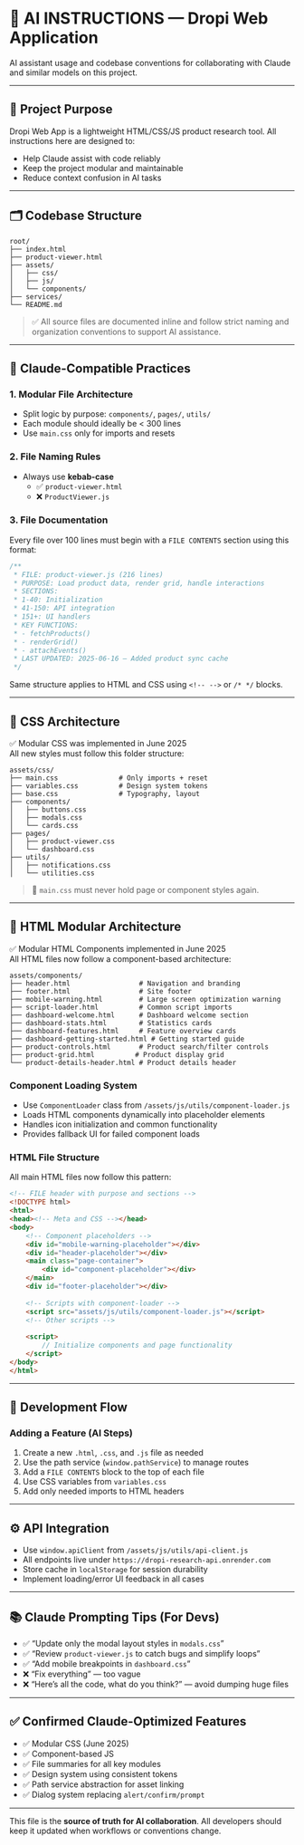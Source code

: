 # 🤖 AI INSTRUCTIONS — Dropi Web Application

AI assistant usage and codebase conventions for collaborating with Claude and similar models on this project.

---

## 🎯 Project Purpose

Dropi Web App is a lightweight HTML/CSS/JS product research tool. All instructions here are designed to:
- Help Claude assist with code reliably
- Keep the project modular and maintainable
- Reduce context confusion in AI tasks

---

## 🗂️ Codebase Structure

```plaintext
root/
├── index.html
├── product-viewer.html
├── assets/
│   ├── css/
│   ├── js/
│   └── components/
├── services/
└── README.md
```

> ✅ All source files are documented inline and follow strict naming and organization conventions to support AI assistance.

---

## 🧠 Claude-Compatible Practices

### 1. Modular File Architecture
- Split logic by purpose: `components/`, `pages/`, `utils/`
- Each module should ideally be < 300 lines
- Use `main.css` only for imports and resets

### 2. File Naming Rules
- Always use **kebab-case**
  - ✅ `product-viewer.html`
  - ❌ `ProductViewer.js`

### 3. File Documentation
Every file over 100 lines must begin with a `FILE CONTENTS` section using this format:

```javascript
/**
 * FILE: product-viewer.js (216 lines)
 * PURPOSE: Load product data, render grid, handle interactions
 * SECTIONS:
 * 1-40: Initialization
 * 41-150: API integration
 * 151+: UI handlers
 * KEY FUNCTIONS:
 * - fetchProducts()
 * - renderGrid()
 * - attachEvents()
 * LAST UPDATED: 2025-06-16 — Added product sync cache
 */
```

Same structure applies to HTML and CSS using `<!-- -->` or `/* */` blocks.

---

## 🎨 CSS Architecture

✅ Modular CSS was implemented in June 2025  
All new styles must follow this folder structure:

```plaintext
assets/css/
├── main.css               # Only imports + reset
├── variables.css          # Design system tokens
├── base.css               # Typography, layout
├── components/
│   ├── buttons.css
│   ├── modals.css
│   └── cards.css
├── pages/
│   ├── product-viewer.css
│   └── dashboard.css
├── utils/
│   ├── notifications.css
│   └── utilities.css
```

> 📌 `main.css` must never hold page or component styles again.

---

## 🧩 HTML Modular Architecture

✅ Modular HTML Components implemented in June 2025  
All HTML files now follow a component-based architecture:

```plaintext
assets/components/
├── header.html                 # Navigation and branding
├── footer.html                 # Site footer
├── mobile-warning.html         # Large screen optimization warning
├── script-loader.html          # Common script imports
├── dashboard-welcome.html      # Dashboard welcome section
├── dashboard-stats.html        # Statistics cards
├── dashboard-features.html     # Feature overview cards
├── dashboard-getting-started.html # Getting started guide
├── product-controls.html       # Product search/filter controls
├── product-grid.html          # Product display grid
└── product-details-header.html # Product details header
```

### Component Loading System
- Use `ComponentLoader` class from `/assets/js/utils/component-loader.js`
- Loads HTML components dynamically into placeholder elements
- Handles icon initialization and common functionality
- Provides fallback UI for failed component loads

### HTML File Structure
All main HTML files now follow this pattern:
```html
<!-- FILE header with purpose and sections -->
<!DOCTYPE html>
<html>
<head><!-- Meta and CSS --></head>
<body>
    <!-- Component placeholders -->
    <div id="mobile-warning-placeholder"></div>  
    <div id="header-placeholder"></div>
    <main class="page-container">
        <div id="component-placeholder"></div>
    </main>
    <div id="footer-placeholder"></div>
    
    <!-- Scripts with component-loader -->
    <script src="assets/js/utils/component-loader.js"></script>
    <!-- Other scripts -->
    
    <script>
        // Initialize components and page functionality
    </script>
</body>
</html>
```

---

## 🔁 Development Flow

### Adding a Feature (AI Steps)
1. Create a new `.html`, `.css`, and `.js` file as needed
2. Use the path service (`window.pathService`) to manage routes
3. Add a `FILE CONTENTS` block to the top of each file
4. Use CSS variables from `variables.css`
5. Add only needed imports to HTML headers

---

## ⚙️ API Integration

- Use `window.apiClient` from `/assets/js/utils/api-client.js`
- All endpoints live under `https://dropi-research-api.onrender.com`
- Store cache in `localStorage` for session durability
- Implement loading/error UI feedback in all cases

---

## 📚 Claude Prompting Tips (For Devs)

- ✅ “Update only the modal layout styles in `modals.css`”
- ✅ “Review `product-viewer.js` to catch bugs and simplify loops”
- ✅ “Add mobile breakpoints in `dashboard.css`”
- ❌ “Fix everything” — too vague
- ❌ “Here’s all the code, what do you think?” — avoid dumping huge files

---

## ✅ Confirmed Claude-Optimized Features

- ✅ Modular CSS (June 2025)
- ✅ Component-based JS
- ✅ File summaries for all key modules
- ✅ Design system using consistent tokens
- ✅ Path service abstraction for asset linking
- ✅ Dialog system replacing `alert/confirm/prompt`

---

This file is the **source of truth for AI collaboration**. All developers should keep it updated when workflows or conventions change.
